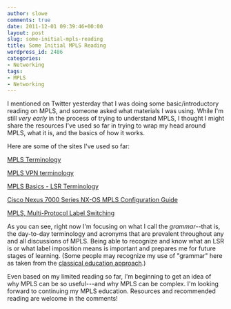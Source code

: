 ```yaml
---
author: slowe
comments: true
date: 2011-12-01 09:39:46+00:00
layout: post
slug: some-initial-mpls-reading
title: Some Initial MPLS Reading
wordpress_id: 2486
categories:
- Networking
tags:
- MPLS
- Networking
---
```


I mentioned on Twitter yesterday that I was doing some basic/introductory reading on MPLS, and someone asked what materials I was using. While I'm still _very early_ in the process of trying to understand MPLS, I thought I might share the resources I've used so far in trying to wrap my head around MPLS, what it is, and the basics of how it works.

Here are some of the sites I've used so far:

[MPLS Terminology](http://cisco-press-traffic-engineering.org.ua/1587050315/ch02lev1sec1.html)  

[MPLS VPN terminology](http://wiki.nil.com/MPLS_VPN_terminology)  

[MPLS Basics - LSR Terminology](http://packet-lab.com/main/service-provider/ccip/item/111-mpls-basics-lsr-terminology.html)  

[Cisco Nexus 7000 Series NX-OS MPLS Configuration Guide](http://www.cisco.com/en/US/docs/switches/datacenter/sw/5_x/nx-os/mpls/configuration/guide/mp_mpls_overview.html)  

[MPLS, Multi-Protocol Label Switching](http://www.networksorcery.com/enp/protocol/mpls.htm)  

As you can see, right now I'm focusing on what I call the _grammar_--that is, the day-to-day terminology and acronyms that are prevalent throughout any and all discussions of MPLS. Being able to recognize and know what an LSR is or what label imposition means is important and prepares me for future stages of learning. (Some people may recognize my use of "grammar" here as taken from the [classical education approach](http://www.welltrainedmind.com/classical-education/).)

Even based on my limited reading so far, I'm beginning to get an idea of why MPLS can be so useful---and why MPLS can be complex. I'm looking forward to continuing my MPLS education. Resources and recommended reading are welcome in the comments!
